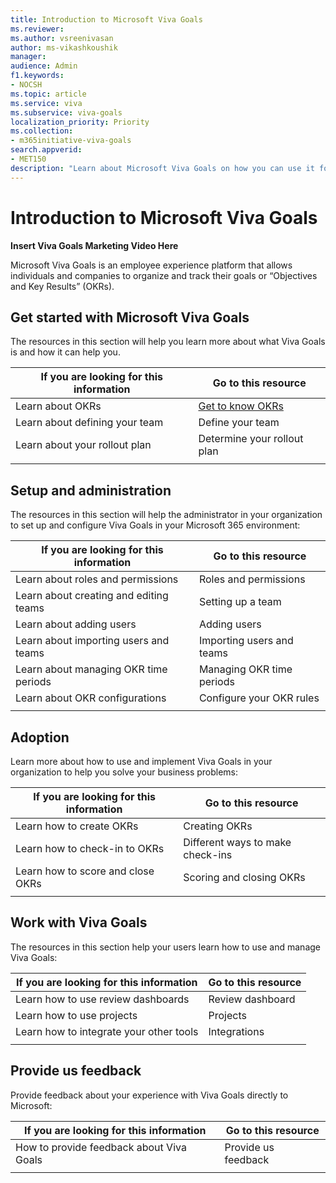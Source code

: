 ```yaml
---
title: Introduction to Microsoft Viva Goals
ms.reviewer: 
ms.author: vsreenivasan
author: ms-vikashkoushik
manager: 
audience: Admin
f1.keywords:
- NOCSH
ms.topic: article
ms.service: viva
ms.subservice: viva-goals
localization_priority: Priority
ms.collection:  
- m365initiative-viva-goals  
search.appverid:
- MET150
description: "Learn about Microsoft Viva Goals on how you can use it for organizing and tracking individual and organizational goals."
---
```


# Introduction to Microsoft Viva Goals

**Insert Viva Goals Marketing Video Here**

Microsoft Viva Goals is an employee experience platform that allows individuals and companies to organize and track their goals or “Objectives and Key Results” (OKRs).

## Get started with Microsoft Viva Goals

The resources in this section will help you learn more about what Viva Goals is and how it can help you.


|If you are looking for this information  |Go to this resource  |
|---------|---------|
|Learn about OKRs     |[Get to know OKRs](get-to-know-okrs.md)         |
|Learn about defining your team     |Define your team         |
|Learn about your rollout plan     |Determine your rollout plan         |
|   |         |

## Setup and administration

The resources in this section will help the administrator in your organization to set up and configure Viva Goals in your Microsoft 365 environment:

|If you are looking for this information  |Go to this resource  |
|---------|---------|
|Learn about roles and permissions     |Roles and permissions         |
|Learn about creating and editing teams     |Setting up a team         |
|Learn about adding users    |Adding users         |
|Learn about importing users and teams     |Importing users and teams         |
|Learn about managing OKR time periods   |Managing OKR time periods         |
|Learn about OKR configurations   |Configure your OKR rules         |
|   |         |

## Adoption

Learn more about how to use and implement Viva Goals in your organization to help you solve your business problems:

|If you are looking for this information  |Go to this resource  |
|---------|---------|
|Learn how to create OKRs     |Creating OKRs         |
|Learn how to check-in to OKRs|Different ways to make check-ins         |
|Learn how to score and close OKRs|Scoring and closing OKRs        |
|   |         |

## Work with Viva Goals
The resources in this section help your users learn how to use and manage Viva Goals:

|If you are looking for this information  |Go to this resource  |
|---------|---------|
|Learn how to use review dashboards     |Review dashboard         |
|Learn how to use projects|Projects|
|Learn how to integrate your other tools|Integrations        |
|   |         |

## Provide us feedback

Provide feedback about your experience with Viva Goals directly to Microsoft:

|If you are looking for this information  |Go to this resource  |
|---------|---------|
|How to provide feedback about Viva Goals   |Provide us feedback         |
|||

